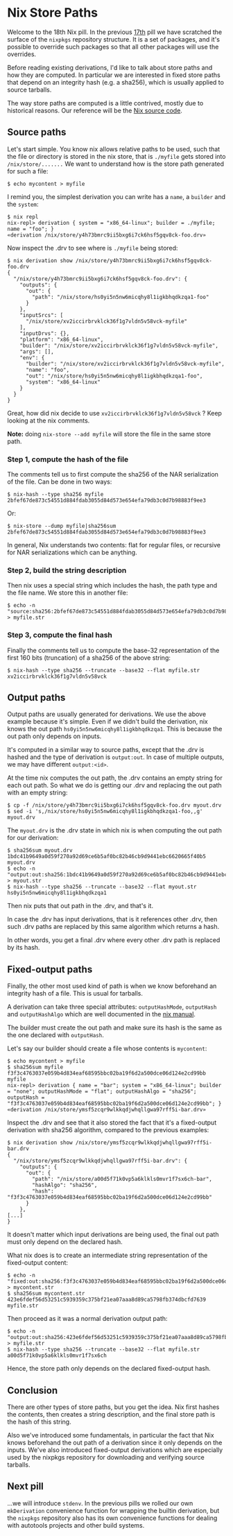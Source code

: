 # Nix Store Paths

Welcome to the 18th Nix pill. In the previous [17th](17-nixpkgs-overriding-packages.md) pill we have scratched the surface of the `nixpkgs` repository structure. It is a set of packages, and it's possible to override such packages so that all other packages will use the overrides.

Before reading existing derivations, I'd like to talk about store paths and how they are computed. In particular we are interested in fixed store paths that depend on an integrity hash (e.g. a sha256), which is usually applied to source tarballs.

The way store paths are computed is a little contrived, mostly due to historical reasons. Our reference will be the [Nix source code](https://github.com/NixOS/nix/blob/07f992a74b64f4376d5b415d0042babc924772f3/src/libstore/store-api.cc#L197).

## Source paths

Let's start simple. You know nix allows relative paths to be used, such that the file or directory is stored in the nix store, that is `./myfile` gets stored into `/nix/store/.......` We want to understand how is the store path generated for such a file:

```console
$ echo mycontent > myfile
```

I remind you, the simplest derivation you can write has a `name`, a `builder` and the `system`:

```console
$ nix repl
nix-repl> derivation { system = "x86_64-linux"; builder = ./myfile; name = "foo"; }
«derivation /nix/store/y4h73bmrc9ii5bxg6i7ck6hsf5gqv8ck-foo.drv»
```

Now inspect the .drv to see where is `./myfile` being stored:

```console
$ nix derivation show /nix/store/y4h73bmrc9ii5bxg6i7ck6hsf5gqv8ck-foo.drv
{
  "/nix/store/y4h73bmrc9ii5bxg6i7ck6hsf5gqv8ck-foo.drv": {
    "outputs": {
      "out": {
        "path": "/nix/store/hs0yi5n5nw6micqhy8l1igkbhqdkzqa1-foo"
      }
    },
    "inputSrcs": [
      "/nix/store/xv2iccirbrvklck36f1g7vldn5v58vck-myfile"
    ],
    "inputDrvs": {},
    "platform": "x86_64-linux",
    "builder": "/nix/store/xv2iccirbrvklck36f1g7vldn5v58vck-myfile",
    "args": [],
    "env": {
      "builder": "/nix/store/xv2iccirbrvklck36f1g7vldn5v58vck-myfile",
      "name": "foo",
      "out": "/nix/store/hs0yi5n5nw6micqhy8l1igkbhqdkzqa1-foo",
      "system": "x86_64-linux"
    }
  }
}
```

Great, how did nix decide to use `xv2iccirbrvklck36f1g7vldn5v58vck` ? Keep looking at the nix comments.

**Note:** doing `nix-store --add myfile` will store the file in the same store path.

### Step 1, compute the hash of the file

The comments tell us to first compute the sha256 of the NAR serialization of the file. Can be done in two ways:

```console
$ nix-hash --type sha256 myfile
2bfef67de873c54551d884fdab3055d84d573e654efa79db3c0d7b98883f9ee3
```

Or:

```console
$ nix-store --dump myfile|sha256sum
2bfef67de873c54551d884fdab3055d84d573e654efa79db3c0d7b98883f9ee3
```

In general, Nix understands two contents: flat for regular files, or recursive for NAR serializations which can be anything.

### Step 2, build the string description

Then nix uses a special string which includes the hash, the path type and the file name. We store this in another file:

```console
$ echo -n "source:sha256:2bfef67de873c54551d884fdab3055d84d573e654efa79db3c0d7b98883f9ee3:/nix/store:myfile" > myfile.str
```

### Step 3, compute the final hash

Finally the comments tell us to compute the base-32 representation of the first 160 bits (truncation) of a sha256 of the above string:

```console
$ nix-hash --type sha256 --truncate --base32 --flat myfile.str
xv2iccirbrvklck36f1g7vldn5v58vck
```

## Output paths

Output paths are usually generated for derivations. We use the above example because it's simple. Even if we didn't build the derivation, nix knows the out path `hs0yi5n5nw6micqhy8l1igkbhqdkzqa1`. This is because the out path only depends on inputs.

It's computed in a similar way to source paths, except that the .drv is hashed and the type of derivation is `output:out`. In case of multiple outputs, we may have different `output:<id>`.

At the time nix computes the out path, the .drv contains an empty string for each out path. So what we do is getting our .drv and replacing the out path with an empty string:

```console
$ cp -f /nix/store/y4h73bmrc9ii5bxg6i7ck6hsf5gqv8ck-foo.drv myout.drv
$ sed -i 's,/nix/store/hs0yi5n5nw6micqhy8l1igkbhqdkzqa1-foo,,g' myout.drv
```

The `myout.drv` is the .drv state in which nix is when computing the out path for our derivation:

```console
$ sha256sum myout.drv
1bdc41b9649a0d59f270a92d69ce6b5af0bc82b46cb9d9441ebc6620665f40b5  myout.drv
$ echo -n "output:out:sha256:1bdc41b9649a0d59f270a92d69ce6b5af0bc82b46cb9d9441ebc6620665f40b5:/nix/store:foo" > myout.str
$ nix-hash --type sha256 --truncate --base32 --flat myout.str
hs0yi5n5nw6micqhy8l1igkbhqdkzqa1
```

Then nix puts that out path in the .drv, and that's it.

In case the .drv has input derivations, that is it references other .drv, then such .drv paths are replaced by this same algorithm which returns a hash.

In other words, you get a final .drv where every other .drv path is replaced by its hash.

## Fixed-output paths

Finally, the other most used kind of path is when we know beforehand an integrity hash of a file. This is usual for tarballs.

A derivation can take three special attributes: `outputHashMode`, `outputHash` and `outputHashAlgo` which are well documented in the [nix manual](https://nixos.org/manual/nix/stable/expressions/advanced-attributes.html).

The builder must create the out path and make sure its hash is the same as the one declared with `outputHash`.

Let's say our builder should create a file whose contents is `mycontent`:

```console
$ echo mycontent > myfile
$ sha256sum myfile
f3f3c4763037e059b4d834eaf68595bbc02ba19f6d2a500dce06d124e2cd99bb  myfile
nix-repl> derivation { name = "bar"; system = "x86_64-linux"; builder = "none"; outputHashMode = "flat"; outputHashAlgo = "sha256"; outputHash = "f3f3c4763037e059b4d834eaf68595bbc02ba19f6d2a500dce06d124e2cd99bb"; }
«derivation /nix/store/ymsf5zcqr9wlkkqdjwhqllgwa97rff5i-bar.drv»
```

Inspect the .drv and see that it also stored the fact that it's a fixed-output derivation with sha256 algorithm, compared to the previous examples:

```console
$ nix derivation show /nix/store/ymsf5zcqr9wlkkqdjwhqllgwa97rff5i-bar.drv
{
  "/nix/store/ymsf5zcqr9wlkkqdjwhqllgwa97rff5i-bar.drv": {
    "outputs": {
      "out": {
        "path": "/nix/store/a00d5f71k0vp5a6klkls0mvr1f7sx6ch-bar",
        "hashAlgo": "sha256",
        "hash": "f3f3c4763037e059b4d834eaf68595bbc02ba19f6d2a500dce06d124e2cd99bb"
      }
    },
[...]
}
```

It doesn't matter which input derivations are being used, the final out path must only depend on the declared hash.

What nix does is to create an intermediate string representation of the fixed-output content:

```console
$ echo -n "fixed:out:sha256:f3f3c4763037e059b4d834eaf68595bbc02ba19f6d2a500dce06d124e2cd99bb:" > mycontent.str
$ sha256sum mycontent.str
423e6fdef56d53251c5939359c375bf21ea07aaa8d89ca5798fb374dbcfd7639  myfile.str
```

Then proceed as it was a normal derivation output path:

```console
$ echo -n "output:out:sha256:423e6fdef56d53251c5939359c375bf21ea07aaa8d89ca5798fb374dbcfd7639:/nix/store:bar" > myfile.str
$ nix-hash --type sha256 --truncate --base32 --flat myfile.str
a00d5f71k0vp5a6klkls0mvr1f7sx6ch
```

Hence, the store path only depends on the declared fixed-output hash.

## Conclusion

There are other types of store paths, but you get the idea. Nix first hashes the contents, then creates a string description, and the final store path is the hash of this string.

Also we've introduced some fundamentals, in particular the fact that Nix knows beforehand the out path of a derivation since it only depends on the inputs. We've also introduced fixed-output derivations which are especially used by the nixpkgs repository for downloading and verifying source tarballs.

## Next pill

...we will introduce `stdenv`. In the previous pills we rolled our own `mkDerivation` convenience function for wrapping the builtin derivation, but the `nixpkgs` repository also has its own convenience functions for dealing with autotools projects and other build systems.
